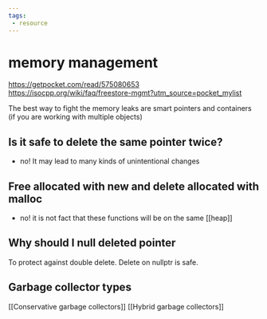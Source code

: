 ```yaml
---
tags: 
 - resource
---
```

# memory management


https://getpocket.com/read/575080653
https://isocpp.org/wiki/faq/freestore-mgmt?utm_source=pocket_mylist

The best way to fight the memory leaks are smart pointers and containers (if you are working with multiple objects)



## Is it safe to delete the same pointer twice?
 - no! It may lead to many kinds of unintentional changes

## Free allocated with  new and delete allocated with malloc
 - no! it is not fact that these functions will be on the same [[heap]]


## Why should I null deleted pointer
To protect against double delete. Delete on nullptr is safe.

## Garbage collector types
[[Conservative garbage collectors]]
[[Hybrid garbage collectors]]

